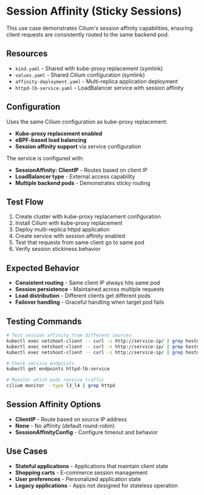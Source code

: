 # Session Affinity (Sticky Sessions)

This use case demonstrates Cilium's session affinity capabilities, ensuring client requests are consistently routed to the same backend pod.

## Resources

- `kind.yaml` - Shared with kube-proxy replacement (symlink)
- `values.yaml` - Shared Cilium configuration (symlink)
- `affinity-deployment.yaml` - Multi-replica application deployment
- `httpd-lb-service.yaml` - LoadBalancer service with session affinity

## Configuration

Uses the same Cilium configuration as kube-proxy replacement:
- **Kube-proxy replacement enabled**
- **eBPF-based load balancing**
- **Session affinity support** via service configuration

The service is configured with:
- **SessionAffinity: ClientIP** - Routes based on client IP
- **LoadBalancer type** - External access capability
- **Multiple backend pods** - Demonstrates sticky routing

## Test Flow

1. Create cluster with kube-proxy replacement configuration
2. Install Cilium with kube-proxy replacement
3. Deploy multi-replica httpd application
4. Create service with session affinity enabled
5. Test that requests from same client go to same pod
6. Verify session stickiness behavior

## Expected Behavior

- **Consistent routing** - Same client IP always hits same pod
- **Session persistence** - Maintained across multiple requests
- **Load distribution** - Different clients get different pods
- **Failover handling** - Graceful handling when target pod fails

## Testing Commands

```bash
# Test session affinity from different sources
kubectl exec netshoot-client -- curl -s http://service-ip/ | grep hostname
kubectl exec netshoot-client -- curl -s http://service-ip/ | grep hostname
kubectl exec netshoot-client -- curl -s http://service-ip/ | grep hostname

# Check service endpoints
kubectl get endpoints httpd-lb-service

# Monitor which pods receive traffic
cilium monitor --type l3_l4 | grep httpd
```

## Session Affinity Options

- **ClientIP** - Route based on source IP address
- **None** - No affinity (default round-robin)
- **SessionAffinityConfig** - Configure timeout and behavior

## Use Cases

- **Stateful applications** - Applications that maintain client state
- **Shopping carts** - E-commerce session management
- **User preferences** - Personalized application state
- **Legacy applications** - Apps not designed for stateless operation